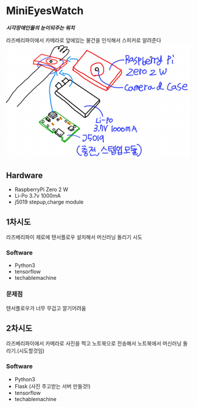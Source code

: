 # MiniEyesWatch

***시각장애인들의 눈이되주는 워치***

라즈베리파이에서 카메라로 앞에있는 물건을 인식해서 스피커로 알려준다
![blueprint](/img/blueprint.jpg)
## Hardware
* RaspberryPi Zero 2 W
* Li-Po 3.7v 1000mA
* j5019 stepup,charge module
## 1차시도
라즈베리파이 제로에 텐서플로우 설치해서 머신러닝 돌리기 시도
### Software
* Python3
* tensorflow
* techablemachine
### 문제점
텐서플로우가 너무 무겁고 깔기어려움
## 2차시도
라즈베리파이에서 카메라로 사진을 찍고 노트북으로 전송해서 노트북에서 머신러닝 돌리기.(시도할것임)
### Software
* Python3
* Flask (사진 주고받는 서버 만들것!)
* tensorflow
* techablemachine
